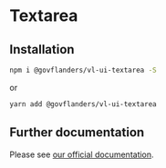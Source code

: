 # Textarea
## Installation
```bash
npm i @govflanders/vl-ui-textarea -S
```
or
```bash
yarn add @govflanders/vl-ui-textarea
```
## Further documentation
Please see [our official documentation](https://overheid.vlaanderen.be/webuniversum/v3/search?q=vl-ui-textarea).
